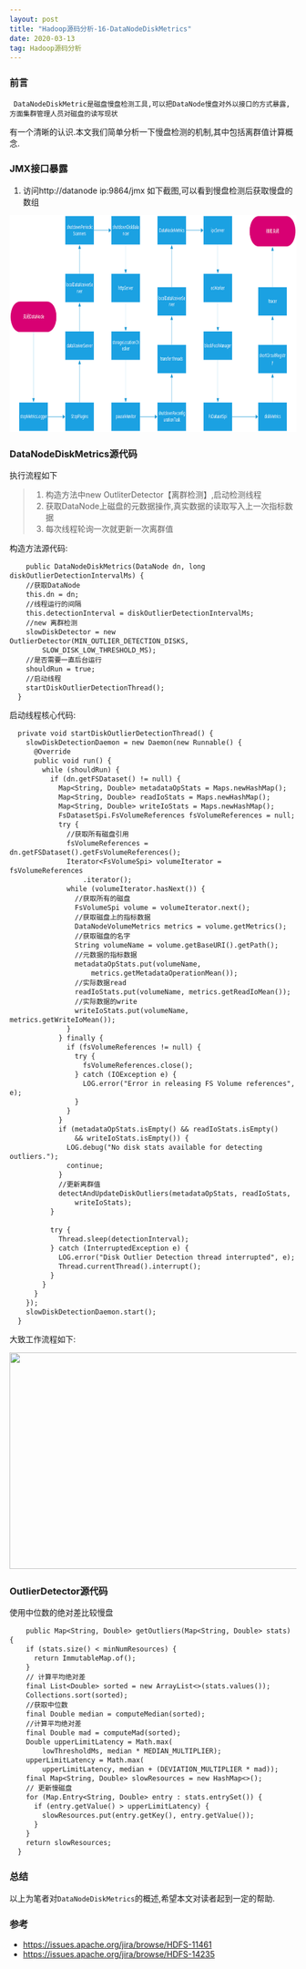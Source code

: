 ```yaml
---
layout: post
title: "Hadoop源码分析-16-DataNodeDiskMetrics"
date: 2020-03-13
tag: Hadoop源码分析
---
```


### 前言

     DataNodeDiskMetric是磁盘慢盘检测工具,可以把DataNode慢盘对外以接口的方式暴露,方面集群管理人员对磁盘的读写现状
  有一个清晰的认识.本文我们简单分析一下慢盘检测的机制,其中包括离群值计算概念.
  
### JMX接口暴露

  1. 访问http://datanode ip:9864/jmx 如下截图,可以看到慢盘检测后获取慢盘的数组
  
<div>
<img src="/images/posts/hadoop-source-17/hadoop01.png" height="380" width="580" />
</div>     

### DataNodeDiskMetrics源代码

  执行流程如下
  
> 1. 构造方法中new OutliterDetector【离群检测】,启动检测线程
> 2. 获取DataNode上磁盘的元数据操作,真实数据的读取写入上一次指标数据
> 3. 每次线程轮询一次就更新一次离群值


  构造方法源代码:
  
```
    public DataNodeDiskMetrics(DataNode dn, long diskOutlierDetectionIntervalMs) {
    //获取DataNode
	this.dn = dn;
    //线程运行的间隔
	this.detectionInterval = diskOutlierDetectionIntervalMs;
    //new 离群检测
	slowDiskDetector = new OutlierDetector(MIN_OUTLIER_DETECTION_DISKS,
        SLOW_DISK_LOW_THRESHOLD_MS);
	//是否需要一直后台运行
    shouldRun = true;
	//启动线程
    startDiskOutlierDetectionThread();
  }
```  

  启动线程核心代码:
  
```
  private void startDiskOutlierDetectionThread() {
    slowDiskDetectionDaemon = new Daemon(new Runnable() {
      @Override
      public void run() {
        while (shouldRun) {
          if (dn.getFSDataset() != null) {
            Map<String, Double> metadataOpStats = Maps.newHashMap();
            Map<String, Double> readIoStats = Maps.newHashMap();
            Map<String, Double> writeIoStats = Maps.newHashMap();
            FsDatasetSpi.FsVolumeReferences fsVolumeReferences = null;
            try {
			  //获取所有磁盘引用
              fsVolumeReferences = dn.getFSDataset().getFsVolumeReferences();
              Iterator<FsVolumeSpi> volumeIterator = fsVolumeReferences
                  .iterator();
              while (volumeIterator.hasNext()) {
			    //获取所有的磁盘
                FsVolumeSpi volume = volumeIterator.next();
                //获取磁盘上的指标数据
				DataNodeVolumeMetrics metrics = volume.getMetrics();
                //获取磁盘的名字
				String volumeName = volume.getBaseURI().getPath();
                //元数据的指标数据
                metadataOpStats.put(volumeName,
                    metrics.getMetadataOperationMean());
                //实际数据read
				readIoStats.put(volumeName, metrics.getReadIoMean());
                //实际数据的write
				writeIoStats.put(volumeName, metrics.getWriteIoMean());
              }
            } finally {
              if (fsVolumeReferences != null) {
                try {
                  fsVolumeReferences.close();
                } catch (IOException e) {
                  LOG.error("Error in releasing FS Volume references", e);
                }
              }
            }
            if (metadataOpStats.isEmpty() && readIoStats.isEmpty()
                && writeIoStats.isEmpty()) {
              LOG.debug("No disk stats available for detecting outliers.");
              continue;
            }
            //更新离群值
            detectAndUpdateDiskOutliers(metadataOpStats, readIoStats,
                writeIoStats);
          }

          try {
            Thread.sleep(detectionInterval);
          } catch (InterruptedException e) {
            LOG.error("Disk Outlier Detection thread interrupted", e);
            Thread.currentThread().interrupt();
          }
        }
      }
    });
    slowDiskDetectionDaemon.start();
  }  
```

  大致工作流程如下:
  
<div>
<img src="/images/posts/hadoop-source-17/hadoop02.png" height="380" width="580" />
</div>

### OutlierDetector源代码

  使用中位数的绝对差比较慢盘
  
```
    public Map<String, Double> getOutliers(Map<String, Double> stats) {
    if (stats.size() < minNumResources) {
      return ImmutableMap.of();
    }
    // 计算平均绝对差
    final List<Double> sorted = new ArrayList<>(stats.values());
    Collections.sort(sorted);
    //获取中位数
    final Double median = computeMedian(sorted);
    //计算平均绝对差
    final Double mad = computeMad(sorted);
    Double upperLimitLatency = Math.max(
        lowThresholdMs, median * MEDIAN_MULTIPLIER);
    upperLimitLatency = Math.max(
        upperLimitLatency, median + (DEVIATION_MULTIPLIER * mad));
    final Map<String, Double> slowResources = new HashMap<>();
    // 更新慢磁盘
    for (Map.Entry<String, Double> entry : stats.entrySet()) {
      if (entry.getValue() > upperLimitLatency) {
        slowResources.put(entry.getKey(), entry.getValue());
      }
    }
    return slowResources;
  }
```

### 总结

   以上为笔者对`DataNodeDiskMetrics`的概述,希望本文对读者起到一定的帮助.

### 参考

* https://issues.apache.org/jira/browse/HDFS-11461
* https://issues.apache.org/jira/browse/HDFS-14235